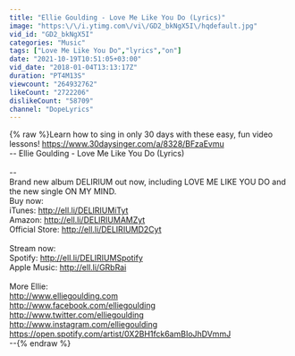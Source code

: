 ```yaml
---
title: "Ellie Goulding - Love Me Like You Do (Lyrics)"
image: "https:\/\/i.ytimg.com\/vi\/GD2_bkNgX5I\/hqdefault.jpg"
vid_id: "GD2_bkNgX5I"
categories: "Music"
tags: ["Love Me Like You Do","lyrics","on"]
date: "2021-10-19T10:51:05+03:00"
vid_date: "2018-01-04T13:13:17Z"
duration: "PT4M13S"
viewcount: "264932762"
likeCount: "2722206"
dislikeCount: "58709"
channel: "DopeLyrics"
---
```

{% raw %}Learn how to sing in only 30 days with these easy, fun video lessons! <a rel="nofollow" target="blank" href="https://www.30daysinger.com/a/8328/BFzaEvmu">https://www.30daysinger.com/a/8328/BFzaEvmu</a><br />-- Ellie Goulding - Love Me Like You Do (Lyrics)<br /> <br />--<br />Brand new album DELIRIUM out now, including LOVE ME LIKE YOU DO and the new single ON MY MIND.<br />Buy now:<br />iTunes: <a rel="nofollow" target="blank" href="http://ell.li/DELIRIUMiTyt">http://ell.li/DELIRIUMiTyt</a><br />Amazon: <a rel="nofollow" target="blank" href="http://ell.li/DELIRIUMAMZyt">http://ell.li/DELIRIUMAMZyt</a><br />Official Store: <a rel="nofollow" target="blank" href="http://ell.li/DELIRIUMD2Cyt">http://ell.li/DELIRIUMD2Cyt</a><br /><br />Stream now:<br />Spotify: <a rel="nofollow" target="blank" href="http://ell.li/DELIRIUMSpotify">http://ell.li/DELIRIUMSpotify</a><br />Apple Music: <a rel="nofollow" target="blank" href="http://ell.li/GRbRai">http://ell.li/GRbRai</a><br /><br />More Ellie:<br /><a rel="nofollow" target="blank" href="http://www.elliegoulding.com">http://www.elliegoulding.com</a><br /><a rel="nofollow" target="blank" href="http://www.facebook.com/elliegoulding">http://www.facebook.com/elliegoulding</a><br /><a rel="nofollow" target="blank" href="http://www.twitter.com/elliegoulding">http://www.twitter.com/elliegoulding</a><br /><a rel="nofollow" target="blank" href="http://www.instagram.com/elliegoulding">http://www.instagram.com/elliegoulding</a><br /><a rel="nofollow" target="blank" href="https://open.spotify.com/artist/0X2BH1fck6amBIoJhDVmmJ">https://open.spotify.com/artist/0X2BH1fck6amBIoJhDVmmJ</a><br />--{% endraw %}
